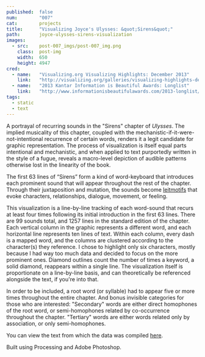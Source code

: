 ```yaml
---
published:  false
num:        "007"
cat:        projects
title:      "Visualizing Joyce's Ulysses: &quot;Sirens&quot;"
path:       joyce-ulysses-sirens-visualization
images:
  - src:    post-007_imgs/post-007_img.png
    class:  post-img
    width:  650
    height: 4947
cred:
  - name:   "Visualizing.org Visualizing Highlights: December 2013"
    link:   "http://visualizing.org/galleries/visualizing-highlights-december-2013"
  - name:   "2013 Kantar Information is Beautiful Awards: Longlist"
    link:   "http://www.informationisbeautifulawards.com/2013-longlist/data-visualization/"
tags:
  - static
  - text
---
```

A portrayal of recurring sounds in the "Sirens" chapter of _Ulysses_. The implied musicality of this chapter, coupled with the mechanistic-if-it-were-not-intentional recurrence of certain words, renders it a legit candidate for graphic representation. The process of visualization is itself equal parts intentional and mechanistic, and when applied to text purportedly written in the style of a fugue, reveals a macro-level depiction of audible patterns otherwise lost in the linearity of the book.

The first 63 lines of “Sirens” form a kind of word-keyboard that introduces each prominent sound that will appear throughout the rest of the chapter. Through their juxtaposition and mutation, the sounds become [leitmotifs](http://en.wikipedia.org/wiki/Leitmotif) that evoke characters, relationships, dialogue, movement, or feeling.

This visualization is a line-by-line tracking of each word-sound that recurs at least four times following its initial introduction in the first 63 lines. There are 99 sounds total, and 1257 lines in the standard edition of the chapter. Each vertical column in the graphic represents a different word, and each horizontal line represents ten lines of text. Within each column, every dash is a mapped word, and the columns are clustered according to the character(s) they reference. I chose to highlight only six characters, mostly because I had way too much data and decided to focus on the more prominent ones. Diamond outlines count the number of times a keyword, a solid diamond, reappears within a single line. The visualization itself is proportionate on a line-by-line basis, and can theoretically be referenced alongside the text, if you're into that.

In order to be included, a root word (or syllable) had to appear five or more times throughout the entire chapter. And bonus invisible categories for those who are interested: "Secondary" words are either direct homophones of the root word, or semi-homophones related by co-occurrence throughout the chapter. "Tertiary" words are either words related only by association, or only semi-homophones.

You can view the text from which the data was compiled [here](../images/post-007_imgs/sirens.txt). 

Built using Processing and Adobe Photoshop.